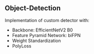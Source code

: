 ## Object-Detection

Implementation of custom detector with:
- Backbone: EfficientNetV2 B0
- Feature Pyramid Network: biFPN
- Weight Standardization
- PolyLoss
